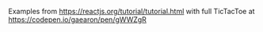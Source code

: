 Examples from https://reactjs.org/tutorial/tutorial.html with full TicTacToe at https://codepen.io/gaearon/pen/gWWZgR
